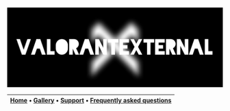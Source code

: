 [![Header](https://raw.githubusercontent.com/ValorantExternal/ValorantExternal/main/Files/Home/header.jpg)](#top)

| [Home](https://github.com/ValorantExternal/Home/blob/main/README.md) • [Gallery](https://github.com/ValorantExternal/gallery) • [Support](https://github.com/ValorantExternal/Support/blob/main/README.md) • [Frequently asked questions](https://github.com/ValorantExternal/FAQ/blob/main/README.md) |
:----------------------------------------------------------: |
